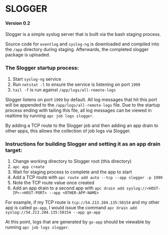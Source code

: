 # SLOGGER

#### Version 0.2

Slogger is a simple syslog server that is built via the bash staging process.

Source code for `eventlog` and `syslog-ng` is downloaded and compiled into the
`/app` directory during staging. Afterwards, the completed slogger package is
uploaded.

### The Slogger startup process:
1. Start `syslog-ng` service
2. Run `netstat -l` to ensure the service is listening on port `1999`
3. `tail -f` is run against `/app/logs/all-remote-logs`

Slogger listens on port `1999` by default. All log messages that hit this port
will be appended to the `/app/logs/all-remote-logs` file. Due to the startup
process ending with tailing this file, all log messages can be viewed in
realtime by running `apc job logs slogger`.

By adding a TCP route to the Slogger job and then adding an app drain to other
apps, this allows the collection of job logs via Slogger.

### Instructions for building Slogger and setting it as an app drain target:

1. Change working directory to Slogger root (this directory)
2. `apc app create`
3. Wait for staging process to complete and the app to start
4. Add a TCP route with `apc route add auto --tcp --app slogger -p 1999`
5. Note the TCP route value once created
6. Add an app drain to a second app with
   `apc drain add syslog://<HOST-IP>:<HOST-PORT> --app <OTHER-APP-NAME>`

For example, if my TCP route is `tcp://54.213.204.135:50154` and my other app
is called `go-app`, I would issue the command
`apc drain add syslog://54.213.204.135:50154 --app go-app`

At this point, logs that are generated by `go-app` should be viewable by
running `apc job logs slogger`.
